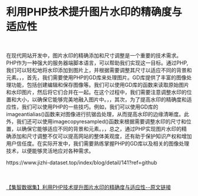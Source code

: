 <h1>利用PHP技术提升图片水印的精确度与适应性</h1><br /><p>在现代网站开发中，图片水印的精确添加和尺寸调整是一个重要的技术需求。PHP作为一种强大的服务器端脚本语言，可以帮助我们实现这一目标。通过PHP,我们可以轻松地将水印添加到图片上，并根据需要调整其尺寸以适应不同的背景和元素。，，首先，我们需要使用PHP的GD库来处理图片。GD库提供了丰富的图像处理功能，包括创建编辑和保存图像等。我们可以使用GD库的函数来读取原始图片和水印图片，然后将它们合并在一起。在这个过程中，我们需要注意调整水印的位置和大小，以确保它能够完美地融入图片中。，，其次，为了提高水印的精确度和适应性，我们可以使用PHP的一些技巧。例如，我们可以使用GD库的imageantialias()函数来对图像进行抗锯齿处理，从而提高水印的边缘清晰度。此外，我们还可以使用imagecopyresampled()函数来根据需要调整水印的尺寸和位置，以确保它能够适应不同的背景和元素。，，总之，通过PHP实现图片水印的精确添加和尺寸调整不仅可以提高网站的整体美观度，还有助于保护知识产权和增加用户信任度。在实际开发中，我们需要熟练掌握PHP的GD库以及相关的图像处理技术，以便能够灵活地应对各种需求。</p><p>https://www.jizhi-dataset.top/index/blog/detail/141?ref=github</p><br /><br /><a href="https://www.jizhi-dataset.top/index/blog/detail/141?ref=github" target="_blank">【集智数据集】利用PHP技术提升图片水印的精确度与适应性--原文链接</a>